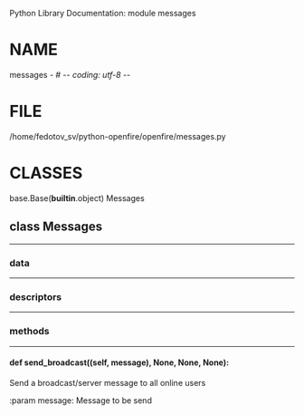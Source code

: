 Python Library Documentation: module messages

# __NAME__

messages - # -*- coding: utf-8 -*-

# __FILE__

/home/fedotov_sv/python-openfire/openfire/messages.py

# __CLASSES__

base.Base(__builtin__.object)
    Messages

## class __Messages__
****************************************

### data
****************************************
### descriptors
****************************************
### methods
****************************************
#### def __send_broadcast__((self, message), None, None, None):

Send a broadcast/server message to all online users

:param message: Message to be send


